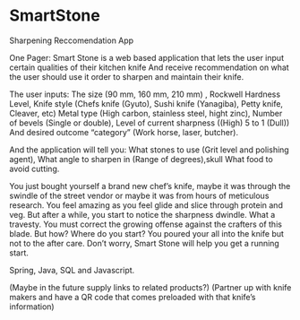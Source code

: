 # SmartStone
Sharpening Reccomendation App

One Pager:
Smart Stone is a web based application that lets the user input certain qualities of their kitchen knife
And receive recommendation on what the user should use it order to sharpen and maintain their knife.

The user inputs: 
The size (90 mm, 160 mm, 210 mm) ,
Rockwell Hardness Level,
Knife style (Chefs knife (Gyuto), Sushi knife (Yanagiba), Petty knife, Cleaver, etc)
Metal type (High carbon, stainless steel, hight zinc),
Number of bevels (Single or double),
Level of current sharpness ((High)  5 to 1 (Dull))
And desired outcome “category” (Work horse, laser, butcher).

And the application will tell you:
What stones to use (Grit level and polishing agent),
What angle to sharpen in (Range of degrees),skull
What food to avoid cutting.

You just bought yourself a brand new chef’s knife, maybe it was through the swindle of the street vendor or maybe it was from hours of meticulous research. You feel amazing as you feel glide and slice through protein and veg. But after a while, you start to notice the sharpness dwindle. What a travesty. You must correct the growing offense against the crafters of this blade. But how? Where do you start? You poured your all into the knife but not to the after care. Don’t worry, Smart Stone will help you get a running start.

Spring, Java, SQL and Javascript.

(Maybe in the future supply links to related products?)
(Partner up with knife makers and have a QR code that comes preloaded with that knife’s information)

